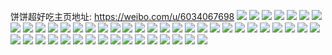 饼饼超好吃主页地址: https://weibo.com/u/6034067698 
![](https://wx4.sinaimg.cn/mw2000/006AmkEyly1h87bg2u7zgj30u0140drw.jpg) 
![](https://wx4.sinaimg.cn/mw2000/006AmkEygy1h85xd7udqjj30u013ytg1.jpg) 
![](https://wx4.sinaimg.cn/mw2000/006AmkEygy1h7hm3p20vkj30u0140473.jpg) 
![](https://wx4.sinaimg.cn/mw2000/006AmkEygy1h7gh4ojb2yj30u0140wil.jpg) 
![](https://wx4.sinaimg.cn/mw2000/006AmkEygy1h7gh4nktm6j30u0140gt5.jpg) 
![](https://wx4.sinaimg.cn/mw2000/006AmkEygy1h7gh4o32dvj30u0140q9u.jpg) 
![](https://wx4.sinaimg.cn/mw2000/006AmkEygy1h7gh4pafjwj30u01407ec.jpg) 
![](https://wx4.sinaimg.cn/mw2000/006AmkEygy1h0d3dbi7czj30u01aywml.jpg) 
![](https://wx4.sinaimg.cn/mw2000/006AmkEygy1gz0srcy4s2j30u018w47n.jpg) 
![](https://wx4.sinaimg.cn/mw2000/006AmkEygy1gz0srhwiu0j30u0140dmk.jpg) 
![](https://wx4.sinaimg.cn/mw2000/006AmkEygy1gz0sriae44j30u0140gt6.jpg) 
![](https://wx4.sinaimg.cn/mw2000/006AmkEygy1gz0srfiixlj30u017pag0.jpg) 
![](https://wx4.sinaimg.cn/mw2000/006AmkEygy1gz0srektt9j30u017on4k.jpg) 
![](https://wx4.sinaimg.cn/mw2000/006AmkEygy1gz0srdjgauj30u018vdpj.jpg) 
![](https://wx4.sinaimg.cn/mw2000/006AmkEygy1gxqcj9cw19j30u0140wps.jpg) 
![](https://wx4.sinaimg.cn/mw2000/006AmkEygy1gx5ttdd7z3j30u0140159.jpg) 
![](https://wx4.sinaimg.cn/mw2000/006AmkEygy1gx5tte1v8pj30u0140wrv.jpg) 
![](https://wx4.sinaimg.cn/mw2000/006AmkEygy1gx5ttf64aej30u0140wl6.jpg) 
![](https://wx4.sinaimg.cn/mw2000/006AmkEygy1gx5ttgln2zj30u0140dlk.jpg) 
![](https://wx4.sinaimg.cn/mw2000/006AmkEygy1gx5ttcrju2j30u0140dml.jpg) 
![](https://wx4.sinaimg.cn/mw2000/006AmkEygy1gx5ttflsewj30u0140jxn.jpg) 
![](https://wx4.sinaimg.cn/mw2000/006AmkEygy1gx5ttelpsvj30u0141dnw.jpg) 
![](https://wx4.sinaimg.cn/mw2000/006AmkEygy1gx5ttg3su7j30u0140wty.jpg) 
![](https://wx4.sinaimg.cn/mw2000/006AmkEygy1gwh7kl4p2jj30u0140n93.jpg) 
![](https://wx4.sinaimg.cn/mw2000/006AmkEygy1gwh7kp1rzoj30u014016k.jpg) 
![](https://wx4.sinaimg.cn/mw2000/006AmkEygy1gwh7kic5jgj30u01bmqbp.jpg) 
![](https://wx4.sinaimg.cn/mw2000/006AmkEygy1gwh7kxj3vuj30u00u0afd.jpg) 
![](https://wx4.sinaimg.cn/mw2000/006AmkEygy1gwh7kufpdpj30u00u0alb.jpg) 
![](https://wx4.sinaimg.cn/mw2000/006AmkEygy1gwh7kfwv0pj30u0140jwo.jpg) 
![](https://wx4.sinaimg.cn/mw2000/006AmkEygy1gwh7kw4f0zj30u0140teq.jpg) 
![](https://wx4.sinaimg.cn/mw2000/006AmkEygy1gwh7ks30etj30u01420yp.jpg) 
![](https://wx4.sinaimg.cn/mw2000/006AmkEygy1gvm7110agzj60u01407hu02.jpg) 
![](https://wx4.sinaimg.cn/mw2000/006AmkEygy1gveuyw9bsbj60u0140q9502.jpg) 
![](https://wx4.sinaimg.cn/mw2000/006AmkEygy1gveuyy44hsj60u01407bd02.jpg) 
![](https://wx4.sinaimg.cn/mw2000/006AmkEygy1gveuyymz00j60u0140ah902.jpg) 
![](https://wx4.sinaimg.cn/mw2000/006AmkEygy1gveuyxpvwsj60u014145802.jpg) 
![](https://wx4.sinaimg.cn/mw2000/006AmkEygy1guaigr91ckj60u0140gt002.jpg) 
![](https://wx4.sinaimg.cn/mw2000/006AmkEyly1golvvnd5l8j30u0141dpm.jpg) 
![](https://wx4.sinaimg.cn/mw2000/006AmkEyly1golvvj3y9cj30u0140gzq.jpg) 
![](https://wx4.sinaimg.cn/mw2000/006AmkEyly1golvvi2cxtj30u011djzv.jpg) 
![](https://wx4.sinaimg.cn/mw2000/006AmkEyly1golvvny010j30u0140n8l.jpg) 
![](https://wx4.sinaimg.cn/mw2000/006AmkEyly1golvvms1y9j30u0140dpn.jpg) 
![](https://wx4.sinaimg.cn/mw2000/006AmkEyly1golvvl9lbgj30u0140n8q.jpg) 
![](https://wx4.sinaimg.cn/mw2000/006AmkEyly1golvvkod6aj30u01407an.jpg) 
![](https://wx4.sinaimg.cn/mw2000/006AmkEyly1golvvoen7jj30mi0u0td0.jpg) 
![](https://wx4.sinaimg.cn/mw2000/006AmkEyly1golvvm5q4qj30u014010p.jpg) 
![](https://wx4.sinaimg.cn/mw2000/006AmkEyly1gf1ah7o07gj329b29b4qq.jpg) 
![](https://wx4.sinaimg.cn/mw2000/006AmkEygy1gbgyuuehpmj30u01hc4ev.jpg) 
